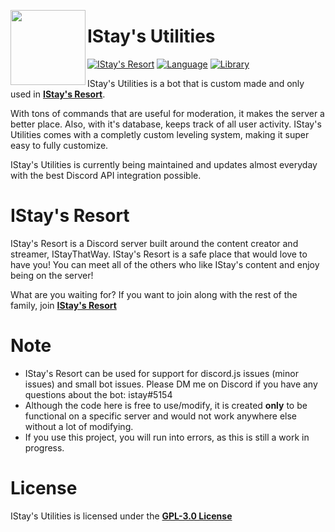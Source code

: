 <a href="https://dsc.gg/istay"><img width="120" height="120" align="left" style="float: left" src="https://i.imgur.com/hlXmbLe.png"></a>
# IStay's Utilities

[![IStay's Resort](https://img.shields.io/discord/713668933433163827?color=%235865F2&logo=discord&logoColor=%23ffffff&style=for-the-badge)](https://dsc.gg/istay)
[![Language](https://img.shields.io/github/languages/top/IStayThatWayCoding/istays-utilities?color=f0db4f&logoColor=white&style=for-the-badge)]()
[![Library](https://img.shields.io/badge/library-discord.js-5865f2?style=for-the-badge)](https://discord.js.org/#/)

IStay's Utilities is a bot that is custom made and only used in <a href="https://www.dsc.gg/istay">**IStay's Resort**</a>.

With tons of commands that are useful for moderation, it makes the server a better place. Also, with it's database, keeps track of all user activity. IStay's Utilities comes with a completly custom leveling system, making it super easy to fully customize.

IStay's Utilities is currently being maintained and updates almost everyday with the best Discord API integration possible.

# IStay's Resort

IStay's Resort is a Discord server built around the content creator and streamer, IStayThatWay. IStay's Resort is a safe place that would love to have you! You can meet all of the others who like IStay's content and enjoy being on the server!

What are you waiting for? If you want to join along with the rest of the family, join **[IStay's Resort](https://dsc.gg/istay)**

# Note
- IStay's Resort can be used for support for discord.js issues (minor issues) and small bot issues. Please DM me on Discord if you have any questions about the bot: istay#5154
- Although the code here is free to use/modify, it is created **only** to be functional on a specific server and would not work anywhere else without a lot of modifying.
- If you use this project, you will run into errors, as this is still a work in progress.

# License
IStay's Utilities is licensed under the **[GPL-3.0 License](./LICENSE)**
